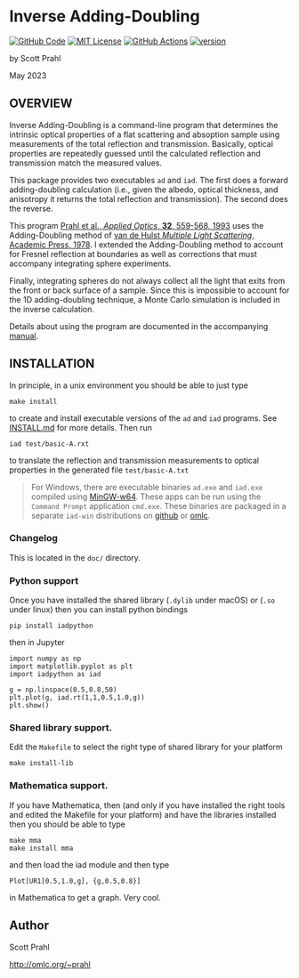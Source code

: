 # Inverse Adding-Doubling

[![GitHub Code](https://img.shields.io/badge/github-code-green.svg)](https://github.com/scottprahl/iad)
[![MIT License](https://img.shields.io/badge/MIT-license-yellow.svg)](https://github.com/scottprahl/miepython/blob/master/LICENSE.txt)
[![GitHub Actions](https://github.com/scottprahl/iad/actions/workflows/make.yml/badge.svg)](https://github.com/scottprahl/iad/actions/workflows/make.yml)
[![version](https://img.shields.io/github/v/release/scottprahl/iad.git)](https://img.shields.io/github/v/tag/scottprahl/iad)


by Scott Prahl

May 2023

## OVERVIEW

Inverse Adding-Doubling is a command-line program that determines the intrinsic optical properties of a flat scattering and absoption sample using measurements of the total reflection and transmission.  Basically, optical properties are repeatedly guessed until the calculated reflection and transmission match the measured values.

This package provides two executables `ad` and `iad`.  The first does a forward adding-doubling calculation (i.e., given the albedo, optical thickness, and anisotropy it returns the total reflection and transmission).  The second
does the reverse.

This program [Prahl et al., *Applied Optics*, **32**, 559-568, 1993](https://omlc.org/~prahl/pubs/pdfx/prahl93a.pdf) uses the Adding-Doubling method of [van de Hulst *Multiple Light Scattering*, Academic Press, 1978](https://www.amazon.com/Multiple-Light-Scattering-Formulas-Applications-ebook/dp/B01D4CMF80).  I extended the Adding-Doubling method to account for Fresnel reflection at boundaries as well as corrections that must accompany integrating sphere experiments.

Finally, integrating spheres do not always collect all the light that exits from the front or back surface of a sample.  Since this is impossible to account for the 1D adding-doubling technique, a Monte Carlo simulation is included in the inverse calculation.

Details about using the program are documented in the accompanying [manual](/doc/manual.pdf).

## INSTALLATION

In principle, in a unix environment you should be able to just type

    make install

to create and install executable versions of the `ad` and `iad` programs.  See
[INSTALL.md](/INSTALL.md) for more details. Then run

    iad test/basic-A.rxt

to translate the reflection and transmission measurements to optical properties in the generated file `test/basic-A.txt`

> For Windows, there are executable binaries `ad.exe` and `iad.exe` compiled using [MinGW-w64](https://mingw-w64.org/doku.php).  These apps can be run using the `Command Prompt` application `cmd.exe`.  These binaries are packaged in a separate `iad-win` distributions on [github](https://github.com/scottprahl/iad/releases) or [omlc](https://omlc.org/software/iad/).

### Changelog

This is located in the `doc/` directory.

### Python support

Once you have installed the shared library (`.dylib` under macOS) or (`.so` under linux) then you can install python bindings

    pip install iadpython

then in Jupyter 

    import numpy as np
    import matplotlib.pyplot as plt
    import iadpython as iad
    
    g = np.linspace(0.5,0.8,50)
    plt.plot(g, iad.rt(1,1,0.5,1.0,g))
    plt.show()

### Shared library support.  

Edit the `Makefile` to select the right type of shared library for your platform

    make install-lib

### Mathematica support.  

If you have Mathematica, then (and only if you have installed the right
tools and edited the Makefile for your platform) and have the libraries installed then you should be able to type

    make mma
	make install mma

and then load the iad module and then type 

    Plot[UR1[0.5,1.0,g], {g,0.5,0.8}]

in Mathematica to get a graph.  Very cool.

## Author

Scott Prahl

http://omlc.org/~prahl
